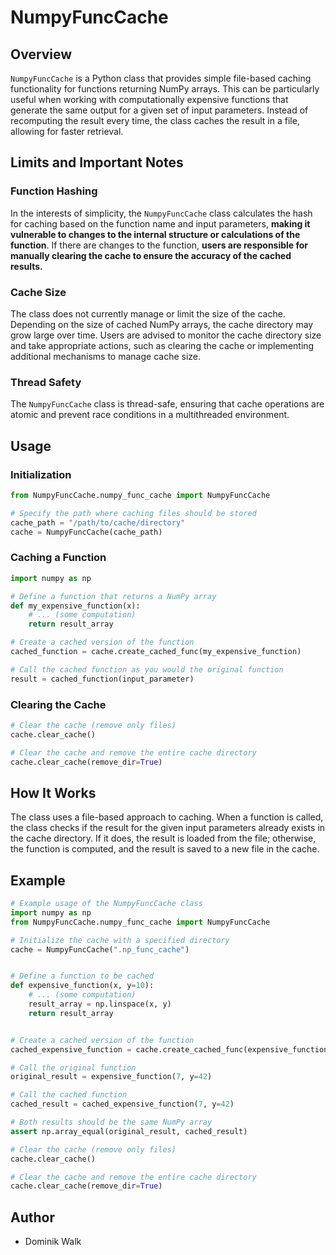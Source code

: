 # NumpyFuncCache

## Overview
`NumpyFuncCache` is a Python class that provides simple file-based caching functionality for functions returning NumPy arrays. This can be particularly useful when working with computationally expensive functions that generate the same output for a given set of input parameters. Instead of recomputing the result every time, the class caches the result in a file, allowing for faster retrieval.

## Limits and Important Notes

### Function Hashing
In the interests of simplicity, the `NumpyFuncCache` class calculates the hash for caching based on the function name and input parameters, **making it vulnerable to changes to the internal structure or calculations of the function**. If there are changes to the function, **users are responsible for manually clearing the cache to ensure the accuracy of the cached results.**

### Cache Size
The class does not currently manage or limit the size of the cache. Depending on the size of cached NumPy arrays, the cache directory may grow large over time. Users are advised to monitor the cache directory size and take appropriate actions, such as clearing the cache or implementing additional mechanisms to manage cache size.

### Thread Safety
The `NumpyFuncCache` class is thread-safe, ensuring that cache operations are atomic and prevent race conditions in a multithreaded environment.

## Usage

### Initialization
```python
from NumpyFuncCache.numpy_func_cache import NumpyFuncCache

# Specify the path where caching files should be stored
cache_path = "/path/to/cache/directory"
cache = NumpyFuncCache(cache_path)
```

### Caching a Function
```python
import numpy as np

# Define a function that returns a NumPy array
def my_expensive_function(x):
    # ... (some computation)
    return result_array

# Create a cached version of the function
cached_function = cache.create_cached_func(my_expensive_function)

# Call the cached function as you would the original function
result = cached_function(input_parameter)
```

### Clearing the Cache
```python
# Clear the cache (remove only files)
cache.clear_cache()

# Clear the cache and remove the entire cache directory
cache.clear_cache(remove_dir=True)
```

## How It Works
The class uses a file-based approach to caching. When a function is called, the class checks if the result for the given input parameters already exists in the cache directory. If it does, the result is loaded from the file; otherwise, the function is computed, and the result is saved to a new file in the cache.

## Example
```python
# Example usage of the NumpyFuncCache class
import numpy as np
from NumpyFuncCache.numpy_func_cache import NumpyFuncCache

# Initialize the cache with a specified directory
cache = NumpyFuncCache(".np_func_cache")


# Define a function to be cached
def expensive_function(x, y=10):
    # ... (some computation)
    result_array = np.linspace(x, y)
    return result_array


# Create a cached version of the function
cached_expensive_function = cache.create_cached_func(expensive_function)

# Call the original function
original_result = expensive_function(7, y=42)

# Call the cached function
cached_result = cached_expensive_function(7, y=42)

# Both results should be the same NumPy array
assert np.array_equal(original_result, cached_result)

# Clear the cache (remove only files)
cache.clear_cache()

# Clear the cache and remove the entire cache directory
cache.clear_cache(remove_dir=True)
```

## Author
- Dominik Walk
